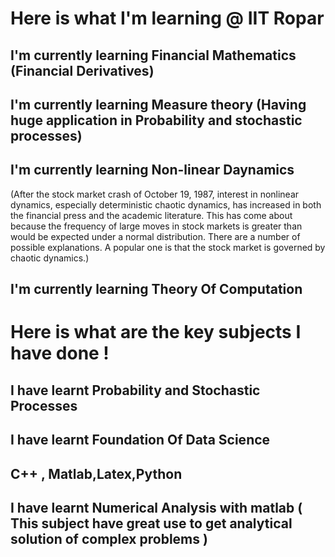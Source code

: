 # Here is what I'm  learning @ IIT Ropar


## I'm currently learning Financial Mathematics (Financial Derivatives)
## I'm currently learning Measure theory  (Having huge application in Probability and stochastic processes)
## I'm currently learning Non-linear Daynamics 
(After the stock market crash of October 19, 1987, interest in nonlinear dynamics, especially deterministic chaotic dynamics, has increased in both the financial press and the academic literature. This has come about because the frequency of large moves in stock markets is greater than would be expected under a normal distribution. There are a number of possible explanations. A popular one is that the stock market is governed by chaotic dynamics.)
## I'm currently learning Theory Of Computation 



# Here is what are the key subjects I have done !
## I have learnt Probability and Stochastic Processes 
## I have learnt Foundation Of Data Science
## C++ , Matlab,Latex,Python
## I have learnt Numerical Analysis with matlab ( This subject have great use to get  analytical solution of complex problems )
